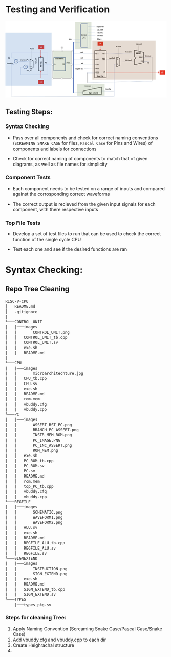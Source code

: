 # Testing and Verification

![CPU_Full](./images/MICROARCHITECTURE.jpg)


## Testing Steps:

### Syntax Checking

* Pass over all components and check for correct naming conventions (`SCREAMING SNAKE CASE` for files, `Pascal Case` for Pins and Wires) of components and labels for connections

* Check for correct naming of components to match that of given diagrams, as well as file names for simplicity

### Component Tests

* Each component needs to be tested on a range of inputs and compared against the corrosponding correct waveforms

* The correct output is recieved from the given input signals for each component, with there respective inputs

### Top File Tests

* Develop a set of test files to run that can be used to check the correct function of the single cycle CPU

* Test each one and see if the desired functions are ran

# Syntax Checking:

## Repo Tree Cleaning
```
RISC-V-CPU
│   README.md    
│   .gitignore
|
└───CONTROL_UNIT
|   |───images
|   |       CONTROL_UNIT.png
│   │   CONTROL_UNIT_tb.cpp
|   |   CONTROL_UNIT.sv
|   |   exe.sh
|   |   README.md
│   
└───CPU
|   |───images
|   |       microarchitechture.jpg
|   │   CPU_tb.cpp
|   |   CPU.sv
|   |   exe.sh
|   |   README.md
|   |   rom.mem
|   │   vbuddy.cfg
|   |   vbuddy.cpp
└───PC
|   |───images
|   |       ASSERT_RST_PC.png
|   |       BRANCH_PC_ASSERT.png
|   |       INSTR_MEM_ROM.png
|   |       PC_IMAGE.PNG
|   |       PC_INC_ASSERT.png
|   |       ROM_MEM.png
|   │   exe.sh
|   |   PC_ROM_tb.cpp
|   |   PC_ROM.sv
|   |   PC.sv
|   |   README.md
|   │   rom.mem
|   |   top_PC_tb.cpp
|   |   vbuddy.cfg
|   |   vbuddy.cpp
└───REGFILE
|   |───images
|   |       SCHEMATIC.png
|   |       WAVEFORM1.png
|   |       WAVEFORM2.png
|   |   ALU.sv
|   │   exe.sh
|   |   README.md
|   |   REGFILE_ALU_tb.cpp
|   |   REGFILE_ALU.sv
|   │   REGFILE.sv
└───SIGNEXTEND
|   |───images
|   |       INSTRUCTION.png
|   |       SIGN_EXTEND.png
|   │   exe.sh
|   |   README.md
|   |   SIGN_EXTEND_tb.cpp
|   |   SIGN_EXTEND.sv
└───TYPES
    |───types_pkg.sv
```
### Steps for cleaning Tree:
1. Apply Naming Convention (Screaming Snake Case/Pascal Case/Snake Case)
2. Add vbuddy.cfg and vbuddy.cpp to each dir
3. Create Heighrachal structure 
4.  
